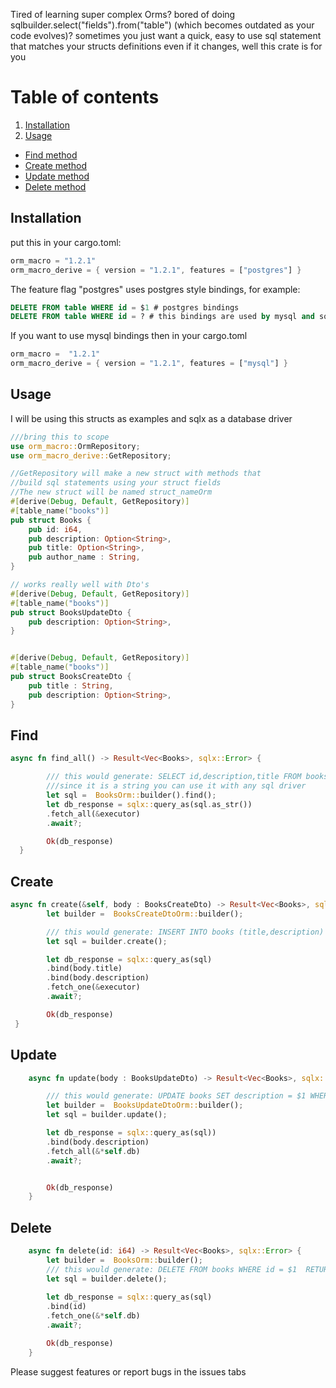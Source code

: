 Tired of learning super complex Orms? bored of doing sqlbuilder.select("fields").from("table") (which becomes outdated as your code evolves)? 
sometimes you just want a quick, easy to use sql statement that matches your structs definitions even if it 
changes, well this crate is for you 

# Table of contents

 1. [Installation](#Installation)
 2. [Usage](#Usage)
* [Find method](#Find)
* [Create method](#Create)
* [Update method](#Update)
* [Delete method](#Delete)
 

## Installation

put this in your cargo.toml: 
```rust 
orm_macro = "1.2.1"
orm_macro_derive = { version = "1.2.1", features = ["postgres"] }  
```

The feature flag  "postgres"  uses postgres style bindings, for example: 
```sql
DELETE FROM table WHERE id = $1 # postgres bindings
DELETE FROM table WHERE id = ? # this bindings are used by mysql and sqlite
```
If you want to use mysql bindings then in your cargo.toml
```rust
orm_macro =  "1.2.1"
orm_macro_derive = { version = "1.2.1", features = ["mysql"] } 
```

## Usage
I will be using this structs as examples and sqlx as a database driver
```rust
///bring this to scope
use orm_macro::OrmRepository;
use orm_macro_derive::GetRepository;

//GetRepository will make a new struct with methods that 
//build sql statements using your struct fields
//The new struct will be named struct_nameOrm
#[derive(Debug, Default, GetRepository)]
#[table_name("books")]
pub struct Books {
    pub id: i64,
    pub description: Option<String>,
    pub title: Option<String>,
    pub author_name : String,
}

// works really well with Dto's
#[derive(Debug, Default, GetRepository)]
#[table_name("books")]
pub struct BooksUpdateDto {
    pub description: Option<String>,
}


#[derive(Debug, Default, GetRepository)]
#[table_name("books")]
pub struct BooksCreateDto {
    pub title : String,
    pub description: Option<String>,
}

```
## Find 

``` rust 
async fn find_all() -> Result<Vec<Books>, sqlx::Error> {

        /// this would generate: SELECT id,description,title FROM books 
        ///since it is a string you can use it with any sql driver
        let sql =  BooksOrm::builder().find();
        let db_response = sqlx::query_as(sql.as_str())
        .fetch_all(&executor)
        .await?;

        Ok(db_response)
  }

 ```

## Create

```rust
async fn create(&self, body : BooksCreateDto) -> Result<Vec<Books>, sqlx::Error> {
        let builder =  BooksCreateDtoOrm::builder();

		/// this would generate: INSERT INTO books (title,description) VALUES($1,$2) RETURNING id,title,description
		let sql = builder.create();

        let db_response = sqlx::query_as(sql)
        .bind(body.title)
        .bind(body.description)
        .fetch_one(&executor)
        .await?;

        Ok(db_response)
 }
```

## Update
```rust
    async fn update(body : BooksUpdateDto) -> Result<Vec<Books>, sqlx::Error> {

        /// this would generate: UPDATE books SET description = $1 WHERE id = $2 RETURNING id, description
        let builder =  BooksUpdateDtoOrm::builder();
		let sql = builder.update();

        let db_response = sqlx::query_as(sql))
        .bind(body.description)
        .fetch_all(&*self.db)
        .await?;


        Ok(db_response)
    }
```
## Delete

```rust
    async fn delete(id: i64) -> Result<Vec<Books>, sqlx::Error> {
        let builder =  BooksOrm::builder();
		/// this would generate: DELETE FROM books WHERE id = $1  RETURNING id,title,description,author_name
		let sql = builder.delete();
		
        let db_response = sqlx::query_as(sql)
        .bind(id)
        .fetch_one(&*self.db)
        .await?;

        Ok(db_response)
    }
```

Please suggest features or report bugs in the issues tabs
